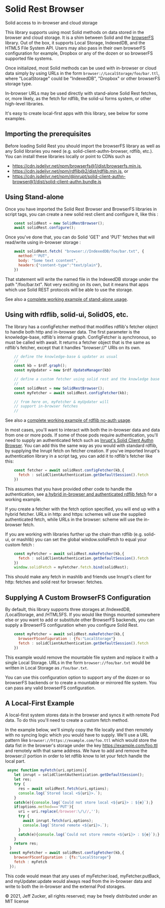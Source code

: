 # Solid Rest Browser

Solid access to in-browser and cloud storage

This library supports using most Solid methods on data stored in the browser and cloud storage.  It is a shim between Solid and the [browserFS]() library.  Out of the box, it supports Local Storage, IndexedDB, and the HTML5 File System API.  Users may also pass in their own browserFS configuration for example, Dropbox or any of the dozen or so browserFS supported file systems.

Once initialized, most Solid methods can be used with in-browser or cloud data simply by using URLs in the form `browser://LocalStorage/foo/bar.ttl`, where "LocalStorage" could be "IndexedDB", "Dropbox" or other browserFS storage type.

In-browser URLs may be used directly with stand-alone Solid Rest fetches, or, more likely, as the fetch for rdflib, the solid-ui forms system, or other high-level libraries.

It's easy to create local-first apps with this library, see below for some examples.

## Importing the prerequisites

Before loading Solid Rest you should import the browserFS library as well 
as any Solid libraries you need (e.g. solid-client-authn-browser, rdflib, 
etc.).  You can install these libraries locally or point to CDNs such as 

* https://cdn.jsdelivr.net/npm/browserfs@1/dist/browserfs.min.js,
* https://cdn.jsdelivr.net/npm/rdflib@2/dist/rdflib.min.js, or 
* https://cdn.jsdelivr.net/npm/@inrupt/solid-client-authn-browser@1/dist/solid-client-authn.bundle.js
                     
## Using Stand-alone

Once you have imported the Solid Rest Browser and BrowserFS libraries in script tags, you can create a new solid rest client and configure it, like this :
```javascript
    const solidRest = new SolidRestBrowser();
    await solidRest.configure();
```
Once you've done that, you can do Solid 'GET' and 'PUT' fetches that will read/write using in-browser storage :
```javascript
    await solidRest.fetch( "browser://IndexedDB/foo/bar.txt", {
      method:"'PUT", 
      body: "Some text ccontent",
      headers:{"content-type":"text/plain"},
    })
```
That statement will write the named file in the IndexedDB storage under the path "/foo/bar.txt".  Not very exciting on its own, but it means that apps which use Solid REST protocols will be able to use the storage.

See also a [complete working example of stand-alone usage](examples/stand-alone.html).

## Using with rdflib, solid-ui, SolidOS, etc.
The library has a configFetcher method that modifies rdflib's fetcher object to handle both http and in-browser data.  The first parameter is the knowledge-base, rdflib's internal graph. ConfigFetcher is aynchronous, so must be called with await.  It returns a fetcher object that is the same as rdflib's fetcher, except that it handles "browser://" URIs on its own.
```javascript
    // define the knowledge-base & updater as usual
    //
    const kb = $rdf.graph();
    const myUpdater = new $rdf.UpdateManager(kb)

    // define a custom fetcher using solid rest and the knowledge base
    //
    const solidRest = new SolidRestBrowser();
    const myFetcher = await solidRest.configFetcher(kb);

    // from here on, myFetcher & myUpdater will
    // support in-browser fetches
    //
```
See also a [complete working example of rdflib no-auth usage](examples/rdflib.html).

In most cases, you'll want to interact with both the in-browser data and data from one or more pods.  If some of those pods require authentication, you'll need to supply an authenticated fetch such as [Inrupt's Solid Client Authn Browser](https://github.io/inrupt/solid-client-authn).  You can add this the same way as you would with standard rdflib, by supplying the Inrupt fetch on fetcher creation. If you've imported Inrupt's authentication library in a script tag, you can add it to rdflib's fetcher like this:
```javascript
    const fetcher = await solidRest.configFetcher(kb,{
      fetch : solidClientAuthentication.getDefaultSession().fetch
    })
```
This assumes that you have provided other code to handle the authentication, see [a hybrid in-browser and authenticated rdflib fetch](examples/hybrid.html) for a working example.

If you create a fetcher with the fetch option specified, you will end up with a hybrid fetcher. URLs in http: and https: schemes will use the supplied authenticated fetch, while URLs in the browser: scheme will use the in-browser fetch.   

If you are working with libraries further up the chain than rdflib (e.g. solid-ui, or mashlib) you can set the global window.solidFetch to equal your custom fetch : 
```javascript
    const myFetcher = await solidRest.makeFetcher(kb,{
      fetch : solidClientAuthentication.getDefaultSession().fetch
    })
    window.solidFetch = myFetcher.fetch.bind(solidRest);
```
This should make any fetch in mashlib and friends use Inrupt's client for http: fetches and solid rest for browser: fetches.

## Supplying A Custom BrowserFS Configuration

By default, this library supports three storages at /IndexedDB, /LocalStorage, and /HTML5FS.  If you would like things mounted somewhere else or you want to add or substitute other BrowserFS backends, you can supply a BrowserFS configuration when you configure Solid Rest.
```javascript
    const myFetcher = await solidRest.makeFetcher(kb,{
      browserFSconfiguration : {fs:"LocalStorage"}
      fetch : solidClientAuthentication.getDefaultSession().fetch
    })
```
This example would remove the mountable file system and replace it with a single Local Storage.  URLs in the form `browser://foo/bar.txt` would be written in Local Storage as `/foo/bar.txt`.

You can use this configuration option to support any of the dozen or so browserFS backends or to create a mountable or mirrored file system. You can pass any valid browserFS configuration.

## A Local-First Example

A local-first system stores data in the browser and syncs it with remote Pod data.  To do this you'll need to create a custom fetch method.  

In the example below, we'll simply copy the file locally and then remotely with no syncing logic which you would have to supply.  We'll use a URL pattern like `browser://https://example.com/foo.ttl` which would store the data fist in the browser's storage under the key https://example.com/foo.ttl and remotely with that same address.  We have to add and remove the browser:// portion in order to let rdflib know to let your fetch handle the local part.
```javascript
 async function myFetch(uri,options){
    let inrupt = solidClientAuthentication.getDefaultSession();
    let res;
    try {
      res = await solidRest.fetch(uri,options);
      console.log(`Stored local <${uri}>.`);
    }
    catch(e){console.log(`Could not store local <${uri}> : ${e}`);}
    if(options.method==='PUT'){
      uri = uri.replace(/browser:\/\//,'');
      try {
        await inrupt.fetch(uri,options);
        console.log(`Stored remote <${uri}>.`);
      }
      catch(e){console.log(`Could not store remote <${uri}> : ${e}`);}
    }
    return res;
  }
  const myFetcher = await solidRest.configFetcher(kb,{
    browserFSconfiguration : {fs:"LocalStorage"}
    fetch : myFetch
  });
```
This code would mean that any uses of myFetcher.load, myFetcher.putBack,
and myUpdater.update would always read from the in-browser data and write 
to both the in-browser and the external Pod storages.

&copy; 2021, Jeff Zucker, all rights reserved;
may be freely distributed under an MIT license










